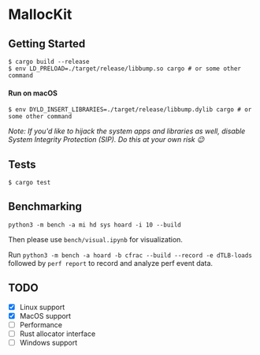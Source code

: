 # MallocKit

## Getting Started

```console
$ cargo build --release
$ env LD_PRELOAD=./target/release/libbump.so cargo # or some other command
```
#### Run on macOS

```console
$ env DYLD_INSERT_LIBRARIES=./target/release/libbump.dylib cargo # or some other command
```

*Note: If you'd like to hijack the system apps and libraries as well, disable System Integrity Protection (SIP). Do this at your own risk 😉*

## Tests

```console
$ cargo test
```

## Benchmarking

```
python3 -m bench -a mi hd sys hoard -i 10 --build
```

Then please use `bench/visual.ipynb` for visualization.

Run `python3 -m bench -a hoard -b cfrac --build --record -e dTLB-loads` followed by `perf report` to record and analyze perf event data.

## TODO

- [x] Linux support
- [x] MacOS support
- [ ] Performance
- [ ] Rust allocator interface
- [ ] Windows support
